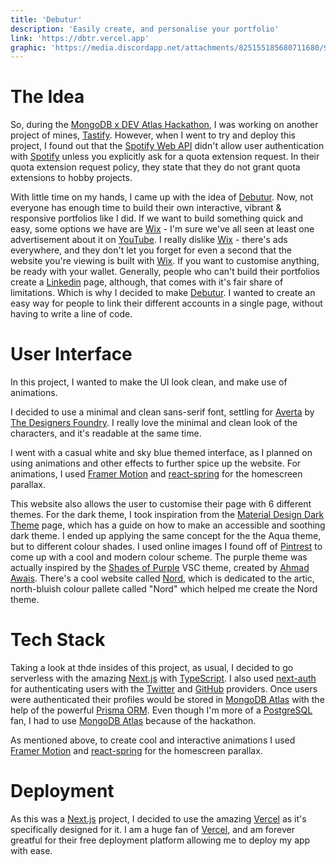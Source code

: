 ```yaml
---
title: 'Debutur'
description: 'Easily create, and personalise your portfolio'
link: 'https://dbtr.vercel.app'
graphic: 'https://media.discordapp.net/attachments/825155185680711680/931679886412746822/Debutur.png'
---
```


# The Idea

So, during the [MongoDB x DEV Atlas Hackathon](https://dev.to/devteam/announcing-the-mongodb-atlas-hackathon-on-dev-4b6m), I was working on another project of mines, [Tastify](https://tastify.vercel.app). However, when I went to try and deploy this project, I found out that the [Spotify Web API](https://developer.spotify.com) didn't allow user authentication with [Spotify](https://spotify.com) unless you explicitly ask for a quota extension request. In their quota extension request policy, they state that they do not grant quota extensions to hobby projects.

With little time on my hands, I came up with the idea of [Debutur](https://debutur.vercel.app). Now, not everyone has enough time to build their own interactive, vibrant & responsive portfolios like I did. If we want to build something quick and easy, some options we have are [Wix](https://wix.com) - I'm sure we've all seen at least one advertisement about it on [YouTube](https://www.youtube.com/watch?v=grLR_Og45Yw). I really dislike [Wix](https://wix.com) - there's ads everywhere, and they don't let you forget for even a second that the website you're viewing is built with [Wix](https://wix.com). If you want to customise anything, be ready with your wallet. Generally, people who can't build their portfolios create a [Linkedin](https://linkedin.com) page, although, that comes with it's fair share of limitations. Which is why I decided to make [Debutur](https://debutur.herokuapp.com). I wanted to create an easy way for people to link their different accounts in a single page, without having to write a line of code.

# User Interface

In this project, I wanted to make the UI look clean, and make use of animations.

I decided to use a minimal and clean sans-serif font, settling for [Averta](https://thedesignersfoundry.com/averta) by [The Designers Foundry](https://thedesignersfoundry.com/). I really love the minimal and clean look of the characters, and it's readable at the same time.

I went with a casual white and sky blue themed interface, as I planned on using animations and other effects to further spice up the website. For animations, I used [Framer Motion](https://framer.com/motion) and [react-spring](https://react-spring.io/) for the homescreen parallax.

This website also allows the user to customise their page with 6 different themes. For the dark theme, I took inspiration from the [Material Design Dark Theme](https://material.io/design/color/dark-theme.html) page, which has a guide on how to make an accessible and soothing dark theme. I ended up applying the same concept for the the Aqua theme, but to different colour shades. I used online images I found off of [Pintrest](https://za.pinterest.com/raffeesiddiqa04/neon-theme/) to come up with a cool and modern colour scheme. The purple theme was actually inspired by the [Shades of Purple](https://vscodethemes.com/e/ahmadawais.shades-of-purple) VSC theme, created by [Ahmad Awais](https://github.com/ahmadawais). There's a cool website called [Nord](https://www.nordtheme.com/), which is dedicated to the artic, north-bluish colour pallete called "Nord" which helped me create the Nord theme.

# Tech Stack

Taking a look at thde insides of this project, as usual, I decided to go serverless with the amazing [Next.js](https://nextjs.org/) with [TypeScript](https://typescriptlang.org). I also used [next-auth](https://next-auth.js.org/) for authenticating users with the [Twitter](https://next-auth.js.org/providers/twitter) and [GitHub](https://next-auth.js.org/providers/github) providers. Once users were authenticated their profiles would be stored in [MongoDB Atlas](https://mongodb.com/atlas) with the help of the powerful [Prisma ORM](https://prisma.io/). Even though I'm more of a [PostgreSQL](https://www.postgresql.org/) fan, I had to use [MongoDB Atlas](https://mongodb.com/atlas) because of the hackathon.

As mentioned above, to create cool and interactive animations I used [Framer Motion](https://framer.com/motion) and [react-spring](https://react-spring.io/) for the homescreen parallax.

# Deployment

As this was a [Next.js](https://nextjs.org) project, I decided to use the amazing [Vercel](https://vercel.com) as it's specifically designed for it. I am a huge fan of [Vercel](https://vercel.com), and am forever greatful for their free deployment platform allowing me to deploy my app with ease.
